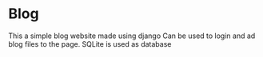 # Blog
This a simple blog website made using django
Can be used to login and ad blog files to the page.
SQLite is used as database
